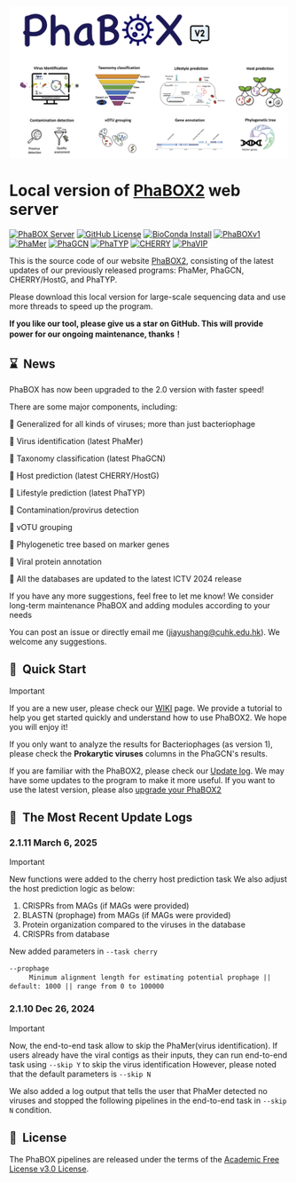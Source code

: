 <img src='imgs/logo.jpg'>


# Local version of [PhaBOX2](https://phage.ee.cityu.edu.hk) web server

[![PhaBOX Server](https://img.shields.io/badge/PhaBOX-Webserver-brightgreen)](http://phage.ee.cityu.edu.hk/)
[![GitHub License](https://img.shields.io/github/license/KennthShang/PhaBOX)](https://github.com/KennthShang/PhaBOX/blob/main/LICENSE.md)
[![BioConda Install](https://img.shields.io/conda/dn/bioconda/phabox.svg?style=flag&label=BioConda%20install)](https://anaconda.org/bioconda/phabox) 
[![PhaBOXv1](https://img.shields.io/static/v1.svg?label=PhaBOX_v1&message=bioadv/vbad101&color=blue)](https://doi.org/10.1093/bioadv/vbad101)
[![PhaMer](https://img.shields.io/static/v1.svg?label=PhaMer&message=bib/bbac258&color=blue)](https://doi.org/10.1093/bib/bbac258)
[![PhaGCN](https://img.shields.io/static/v1.svg?label=PhaGCN&message=bioinformatics/btab293&color=blue)](https://doi.org/10.1093/bioinformatics/btab293)
[![PhaTYP](https://img.shields.io/static/v1.svg?label=PhaTYP&message=bib/bbac487&color=blue)](https://doi.org/10.1093/bib/bbac487)
[![CHERRY](https://img.shields.io/static/v1.svg?label=CHERRY&message=bib/bbac182&color=blue)](https://doi.org/10.1093/bib/bbac182)
[![PhaVIP](https://img.shields.io/static/v1.svg?label=CHERRY&message=bioinformatics/btad229&color=blue)](https://doi.org/10.1093/bioinformatics/btad229)

This is the source code of our website [PhaBOX2](https://phage.ee.cityu.edu.hk), consisting of the latest updates of our previously released programs: PhaMer, PhaGCN, CHERRY/HostG, and PhaTYP.

Please download this local version for large-scale sequencing data and use more threads to speed up the program.

**If you like our tool, please give us a star on GitHub. This will provide power for our ongoing maintenance, thanks！**

<a name="news"></a>
## ⌛️&nbsp; News

PhaBOX has now been upgraded to the 2.0 version with faster speed!

There are some major components, including:

  🎉 Generalized for all kinds of viruses; more than just bacteriophage

  🎉 Virus identification (latest PhaMer)

  🎉 Taxonomy classification (latest PhaGCN)

  🎉 Host prediction (latest CHERRY/HostG)

  🎉 Lifestyle prediction (latest PhaTYP)

  🎉 Contamination/provirus detection

  🎉 vOTU grouping

  🎉 Phylogenetic tree based on marker genes

  🎉 Viral protein annotation

  🎉 All the databases are updated to the latest ICTV 2024 release

If you have any more suggestions, feel free to let me know! We consider long-term maintenance PhaBOX and adding modules according to your needs


You can post an issue or directly email me (jiayushang@cuhk.edu.hk). We welcome any suggestions.

<a name="quick"></a>
## 🚀&nbsp; Quick Start
> [!IMPORTANT]
> If you are a new user, please check our [WIKI](https://github.com/KennthShang/PhaBOX/wiki) page. We provide a tutorial to help you get started quickly and understand how to use PhaBOX2. We hope you will enjoy it!
>
> If you only want to analyze the results for Bacteriophages (as version 1), please check the **Prokarytic viruses** columns in the PhaGCN's results.


If you are familiar with the PhaBOX2, please check our [Update log](https://github.com/KennthShang/PhaBOX/wiki/Update-logs). We may have some updates to the program to make it more useful. If you want to use the latest version, please also [upgrade your PhaBOX2](https://github.com/KennthShang/PhaBOX/wiki#upgrading-phabox)


## 🚀&nbsp; The Most Recent Update Logs

### 2.1.11 March 6, 2025

> [!IMPORTANT]
> New functions were added to the cherry host prediction task
> We also adjust the host prediction logic as below:
> 1. CRISPRs from MAGs (if MAGs were provided)
> 2. BLASTN (prophage) from MAGs (if MAGs were provided)
> 3. Protein organization compared to the viruses in the database
> 4. CRISPRs from database


New added parameters in `--task cherry`
```
--prophage
     Minimum alignment length for estimating potential prophage || default: 1000 || range from 0 to 100000
```


### 2.1.10 Dec 26, 2024

> [!IMPORTANT]
>  Now, the end-to-end task allow to skip the PhaMer(virus identification). 
>  If users already have the viral contigs as their inputs, they can run end-to-end task using `--skip Y` to skip the virus identification
>  However, please noted that the default parameters is `--skip N`

We also added a log output that tells the user that PhaMer detected no viruses and stopped the following pipelines in the end-to-end task in  `--skip N` condition.

<a name="license"></a>

## 📘&nbsp; License
The PhaBOX pipelines are released under the terms of the [Academic Free License v3.0 License](https://choosealicense.com/licenses/afl-3.0/).

